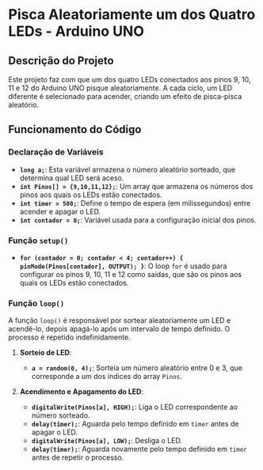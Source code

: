 # Pisca Aleatoriamente um dos Quatro LEDs - Arduino UNO

## Descrição do Projeto

Este projeto faz com que um dos quatro LEDs conectados aos pinos 9, 10, 11 e 12 do Arduino UNO pisque aleatoriamente. A cada ciclo, um LED diferente é selecionado para acender, criando um efeito de pisca-pisca aleatório.

## Funcionamento do Código

### Declaração de Variáveis

- **`long a;`**: Esta variável armazena o número aleatório sorteado, que determina qual LED será aceso.
- **`int Pinos[] = {9,10,11,12};`**: Um array que armazena os números dos pinos aos quais os LEDs estão conectados.
- **`int timer = 500;`**: Define o tempo de espera (em milissegundos) entre acender e apagar o LED.
- **`int contador = 0;`**: Variável usada para a configuração inicial dos pinos.

### Função `setup()`

- **`for (contador = 0; contador < 4; contador++) { pinMode(Pinos[contador], OUTPUT); }`**: O loop `for` é usado para configurar os pinos 9, 10, 11 e 12 como saídas, que são os pinos aos quais os LEDs estão conectados.

### Função `loop()`

A função `loop()` é responsável por sortear aleatoriamente um LED e acendê-lo, depois apagá-lo após um intervalo de tempo definido. O processo é repetido indefinidamente.

1. **Sorteio de LED**:
   - **`a = random(0, 4);`**: Sorteia um número aleatório entre 0 e 3, que corresponde a um dos índices do array `Pinos`.

2. **Acendimento e Apagamento do LED**:
   - **`digitalWrite(Pinos[a], HIGH);`**: Liga o LED correspondente ao número sorteado.
   - **`delay(timer);`**: Aguarda pelo tempo definido em `timer` antes de apagar o LED.
   - **`digitalWrite(Pinos[a], LOW);`**: Desliga o LED.
   - **`delay(timer);`**: Aguarda novamente pelo tempo definido em `timer` antes de repetir o processo.

